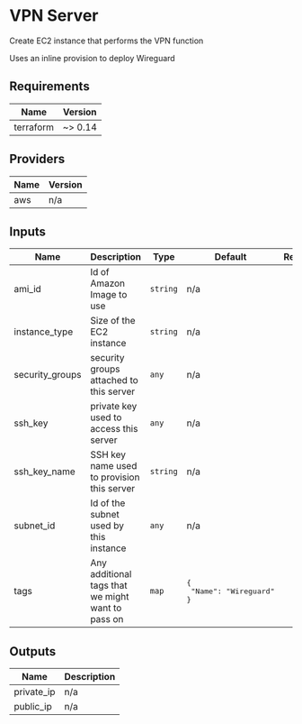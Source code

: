 # VPN Server

Create EC2 instance that performs the VPN function

Uses an inline provision to deploy  Wireguard

## Requirements

| Name | Version |
|------|---------|
| terraform | ~> 0.14 |

## Providers

| Name | Version |
|------|---------|
| aws | n/a |

## Inputs

| Name | Description | Type | Default | Required |
|------|-------------|------|---------|:--------:|
| ami\_id | Id of Amazon Image to use | `string` | n/a | yes |
| instance\_type | Size of the EC2 instance | `string` | n/a | yes |
| security\_groups | security groups attached to this server | `any` | n/a | yes |
| ssh\_key | private key used to access this server | `any` | n/a | yes |
| ssh\_key\_name | SSH key name used to provision this server | `string` | n/a | yes |
| subnet\_id | Id of the subnet used by this instance | `any` | n/a | yes |
| tags | Any additional tags that we might want to pass on | `map` | <pre>{<br>  "Name": "Wireguard"<br>}</pre> | no |

## Outputs

| Name | Description |
|------|-------------|
| private\_ip | n/a |
| public\_ip | n/a |

